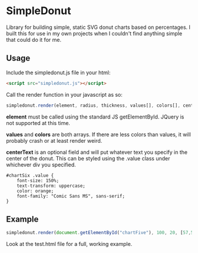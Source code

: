 # SimpleDonut
Library for building simple, static SVG donut charts based on percentages. I built this for use in my own projects when I couldn't find anything simple that could do it for me.

## Usage
Include the simpledonut.js file in your html:
```html
<script src="simpledonut.js"></script>
```

Call the render function in your javascript as so:
```javascript
simpledonut.render(element, radius, thickness, values[], colors[], centerText);
```

**element** must be called using the standard JS getElementById. JQuery is not supported at this time.

**values** and **colors** are both arrays. If there are less colors than values, it will probably crash or at least render weird.

**centerText** is an optional field and will put whatever text you specify in the center of the donut. This can be styled using the .value class under whichever div you specified.

```
#chartSix .value {
    font-size: 150%;
    text-transform: uppercase;
    color: orange;
    font-family: "Comic Sans MS", sans-serif;
}
```

## Example
```javascript
simpledonut.render(document.getElementById("chartFive"), 100, 20, [57,57,32], ['#aae','#a7a','#7aa'], 'Values');
```

Look at the test.html file for a full, working example.
